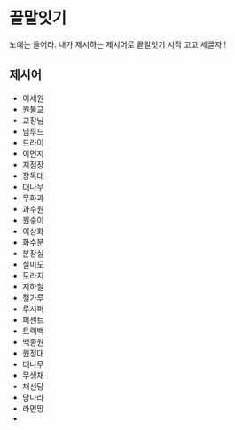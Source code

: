 # 끝말잇기 
노예는 들어라. 내가 제시하는 제시어로 끝말잇기 시작 고고
세글자 !

## 제시어
- 이세원
- 원불교
- 교장님
- 님루드
- 드라이
- 이면지
- 지점장
- 장독대
- 대나무
- 무화과
- 과수원
- 원숭이
- 이상화
- 화수분
- 분장실
- 실미도
- 도라지
- 지하철
- 철가루
- 루시퍼
- 퍼센트
- 트랙백
- 백종원
- 원정대
- 대나무
- 무생채
- 채선당
- 당나라
- 라면땅
-